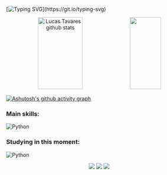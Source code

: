  [![Typing SVG](https://readme-typing-svg.herokuapp.com/?color=00b3ff&size=35&center=true&vCenter=true&width=1000&lines=Oi,+Meu+nome+é+Lucas+Tavares;Tenho+23+anos+;Sou+do+Brasil!;)](https://git.io/typing-svg)

<div align="center">  
  <img width="49%" height="195px" src="https://github-readme-stats.vercel.app/api?username=lucasetavares&show_icons=true&count_private=true&hide_border=true&title_color=00b3ff&icon_color=00b3ff&text_color=00b3ff&bg_color=ffffff" alt="Lucas Tavares github stats" /> 
  <img width="41%" height="195px" src="https://github-readme-stats.vercel.app/api/top-langs/?username=lucasetavares&layout=compact&hide_border=true&title_color=00b3ff&text_color=00b3ff&bg_color=ffffff" />
</div>

[![Ashutosh's github activity graph](https://github-readme-activity-graph.vercel.app/graph?username=lucasetavares)](https://github.com/lucasetavares/github-readme-activity-graph)

### Main skills:
![Python](https://img.shields.io/badge/-Python-ffffff?style=for-the-badge&logo=python&labelColor=ffffff)&nbsp;

### Studying in this moment:
![Python](https://img.shields.io/badge/-Python-ffffff?style=for-the-badge&logo=python&labelColor=ffffff)&nbsp;

<div align="center">
  <a href="https://instagram.com/lucax_tavares00" target="_blank"><img src="https://img.shields.io/badge/-Instagram-%23E4405F?style=for-the-badge&logo=instagram&logoColor=white" target="_blank"></a>
  <a href = "mailto:contatolucasert@gmail.com"><img src="https://img.shields.io/badge/-Gmail-%23333?style=for-the-badge&logo=gmail&logoColor=white" target="_blank"></a>
  <a href="https://www.linkedin.com/in/lucas-tavares-33230a267" target="_blank"><img src="https://img.shields.io/badge/-LinkedIn-%230077B5?style=for-the-badge&logo=linkedin&logoColor=white" target="_blank"></a>
</div>

